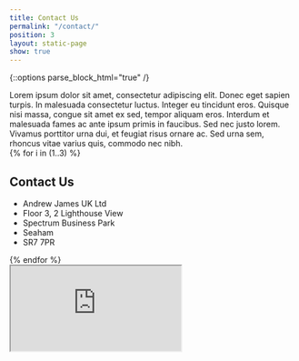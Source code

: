 ```yaml
---
title: Contact Us
permalink: "/contact/"
position: 3
layout: static-page
show: true
---
```

{::options parse_block_html="true" /}
<div class="col-lg-9">
  Lorem ipsum dolor sit amet, consectetur adipiscing elit. Donec eget sapien
  turpis. In malesuada consectetur luctus. Integer eu tincidunt eros. Quisque nisi
  massa, congue sit amet ex sed, tempor aliquam eros. Interdum et malesuada fames
  ac ante ipsum primis in faucibus. Sed nec justo lorem. Vivamus porttitor urna
  dui, et feugiat risus ornare ac. Sed urna sem, rhoncus vitae varius quis,
  commodo nec nibh.
</div>

<div class="row w-100" markdown="0">
  <div class="col">
    <div class="row justify-content-between w-100 m-0">
      {% for i in (1..3) %}
        <div class="col-3">
          <h2>Contact Us</h2>
          <ul class="list-unstyled">
            <li>Andrew James UK Ltd</li>
            <li>Floor 3, 2 Lighthouse View</li>
            <li>Spectrum Business Park</li>
            <li>Seaham</li>
            <li>SR7 7PR</li>
          </ul>
        </div>
      {% endfor %}
    </div>
  </div>
</div>

<div class="embed-responsive embed-responsive-16by9">
  <iframe src="https://snazzymaps.com/embed/76742" class="embed-responsive-item"></iframe>
</div>
